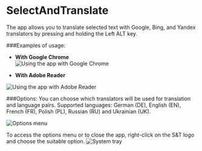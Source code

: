# SelectAndTranslate
The app allows you to translate selected text with Google, Bing, and Yandex translators by pressing and holding the Left ALT key.

###Examples of usage:

* **With Google Chrome**  
![Using the app with Google Chrome](https://cloud.githubusercontent.com/assets/9511498/8638120/0b4eec7a-28c1-11e5-89c5-958d50701b66.png)

* **With Adobe Reader**

![Using the app with Adobe Reader](https://cloud.githubusercontent.com/assets/9511498/8638090/d7c6a3a8-28bf-11e5-8702-7734bbed023e.png)

###Options:
You can choose which translators will be used for translation and language pairs. 
Supported languages: German (DE), English (EN), French (FR), Polish (PL), Russian (RU) and Ukrainian (UK).

![Options menu](https://cloud.githubusercontent.com/assets/9511498/8638121/119e5ee4-28c1-11e5-9bad-5bfeeabfeff3.png)

To access the options menu or to close the app, right-click on the S&T logo and choose the suitable option.
![System tray](https://cloud.githubusercontent.com/assets/9511498/8638233/9c1934b4-28c5-11e5-94db-69e867070941.png)
